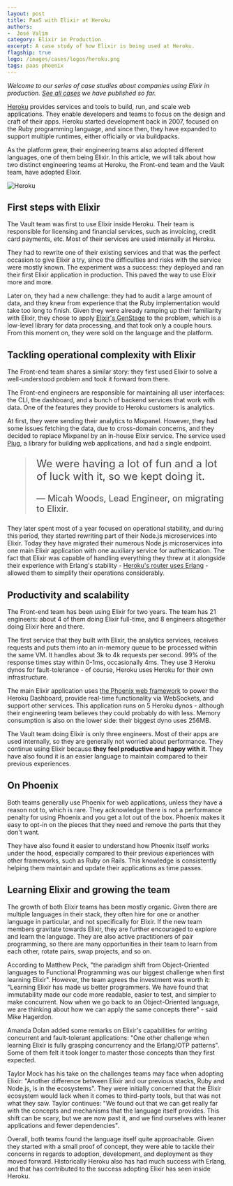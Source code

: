 ```yaml
---
layout: post
title: PaaS with Elixir at Heroku
authors:
-  José Valim
category: Elixir in Production
excerpt: A case study of how Elixir is being used at Heroku.
flagship: true
logo: /images/cases/logos/heroku.png
tags: paas phoenix
---
```


*Welcome to our series of case studies about companies using Elixir in production. [See all cases](/cases.html) we have published so far.*

[Heroku](https://www.heroku.com) provides services and tools to build, run, and scale web applications. They enable developers and teams to focus on the design and craft of their apps. Heroku started development back in 2007, focused on the Ruby programming language, and since then, they have expanded to support multiple runtimes, either officially or via buildpacks.

As the platform grew, their engineering teams also adopted different languages, one of them being Elixir. In this article, we will talk about how two distinct engineering teams at Heroku, the Front-end team and the Vault team, have adopted Elixir.

![Heroku](/images/cases/bg/heroku.png)

## First steps with Elixir

The Vault team was first to use Elixir inside Heroku. Their team is responsible for licensing and financial services, such as invoicing, credit card payments, etc. Most of their services are used internally at Heroku.

They had to rewrite one of their existing services and that was the perfect occasion to give Elixir a try, since the difficulties and risks with the service were mostly known. The experiment was a success: they deployed and ran their first Elixir application in production. This paved the way to use Elixir more and more.

Later on, they had a new challenge: they had to audit a large amount of data, and they knew from experience that the Ruby implementation would take too long to finish. Given they were already ramping up their familiarity with Elixir, they chose to apply [Elixir's GenStage](https://github.com/elixir-lang/gen_stage) to the problem, which is a low-level library for data processing, and that took only a couple hours. From this moment on, they were sold on the language and the platform.

## Tackling operational complexity with Elixir

The Front-end team shares a similar story: they first used Elixir to solve a well-understood problem and took it forward from there.

The Front-end engineers are responsible for maintaining all user interfaces: the CLI, the dashboard, and a bunch of backend services that work with data. One of the features they provide to Heroku customers is analytics.

At first, they were sending their analytics to Mixpanel. However, they had some issues fetching the data, due to cross-domain concerns, and they decided to replace Mixpanel by an in-house Elixir service. The service used [Plug](https://github.com/elixir-plug/plug), a library for building web applications, and had a single endpoint.

<blockquote style="font-size: 24px; color: #444">
<p>We were having a lot of fun and a lot of luck with it, so we kept doing it.</p>
<p style="font-size: 20px">— Micah Woods, Lead Engineer, on migrating to Elixir.</p>
</blockquote>

They later spent most of a year focused on operational stability, and during this period, they started rewriting part of their Node.js microservices into Elixir. Today they have migrated their numerous Node.js microservices into one main Elixir application with one auxiliary service for authentication. The fact that Elixir was capable of handling everything they threw at it alongside their experience with Erlang's stability - [Heroku's router uses Erlang](https://blog.heroku.com/erlang-in-anger) - allowed them to simplify their operations considerably.

## Productivity and scalability

The Front-end team has been using Elixir for two years. The team has 21 engineers: about 4 of them doing Elixir full-time, and 8 engineers altogether doing Elixir here and there.

The first service that they built with Elixir, the analytics services, receives requests and puts them into an in-memory queue to be processed within the same VM. It handles about 3k to 4k requests per second. 99% of the response times stay within 0-1ms, occasionally 4ms. They use 3 Heroku dynos for fault-tolerance - of course, Heroku uses Heroku for their own infrastructure.

The main Elixir application uses [the Phoenix web framework](https://phoenixframework.org/) to power the Heroku Dashboard, provide real-time functionality via WebSockets, and support other services. This application runs on 5 Heroku dynos - although their engineering team believes they could probably do with less. Memory consumption is also on the lower side: their biggest dyno uses 256MB.

The Vault team doing Elixir is only three engineers. Most of their apps are used internally, so they are generally not worried about performance. They continue using Elixir because <strong>they feel productive and happy with it</strong>. They have also found it is an easier language to maintain compared to their previous experiences.

## On Phoenix

Both teams generally use Phoenix for web applications, unless they have a reason not to, which is rare. They acknowledge there is not a performance penalty for using Phoenix and you get a lot out of the box. Phoenix makes it easy to opt-in on the pieces that they need and remove the parts that they don't want.

They have also found it easier to understand how Phoenix itself works under the hood, especially compared to their previous experiences with other frameworks, such as Ruby on Rails. This knowledge is consistently helping them maintain and update their applications as time passes.

## Learning Elixir and growing the team

The growth of both Elixir teams has been mostly organic. Given there are multiple languages in their stack, they often hire for one or another language in particular, and not specifically for Elixir. If the new team members gravitate towards Elixir, they are further encouraged to explore and learn the language. They are also active practitioners of pair programming, so there are many opportunities in their team to learn from each other, rotate pairs, swap projects, and so on.

According to Matthew Peck, "the paradigm shift from Object-Oriented languages to Functional Programming was our biggest challenge when first learning Elixir". However, the team agrees the investment was worth it: "Learning Elixir has made us better programmers. We have found that immutability made our code more readable, easier to test, and simpler to make concurrent. Now when we go back to an Object-Oriented language, we are thinking about how we can apply the same concepts there" - said Mike Hagerdon.

Amanda Dolan added some remarks on Elixir's capabilities for writing concurrent and fault-tolerant applications: "One other challenge when learning Elixir is fully grasping concurrency and the Erlang/OTP patterns". Some of them felt it took longer to master those concepts than they first expected.

Taylor Mock has his take on the challenges teams may face when adopting Elixir: "Another difference between Elixir and our previous stacks, Ruby and Node.js, is in the ecosystems". They were initially concerned that the Elixir ecosystem would lack when it comes to third-party tools, but that was not what they saw. Taylor continues: "We found out that we can get really far with the concepts and mechanisms that the language itself provides. This shift can be scary, but we are now past it, and we find ourselves with leaner applications and fewer dependencies".

Overall, both teams found the language itself quite approachable. Given they started with a small proof of concept, they were able to tackle their concerns in regards to adoption, development, and deployment as they moved forward. Historically Heroku also has had much success with Erlang, and that has contributed to the success adopting Elixir has seen inside Heroku.
